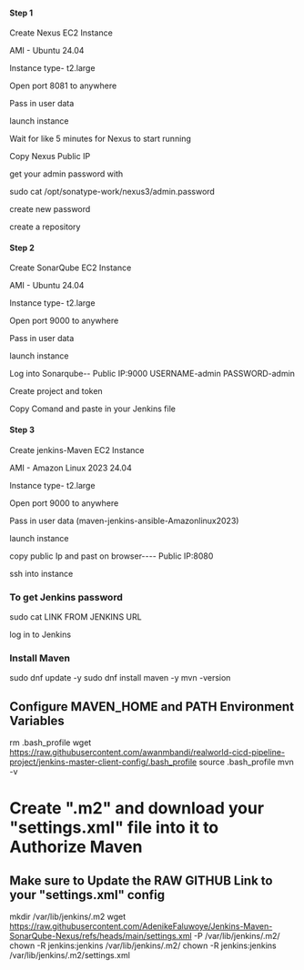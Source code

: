 #### Step 1 
Create Nexus EC2 Instance

AMI - Ubuntu 24.04

Instance type- t2.large

Open port 8081 to anywhere

Pass in user data

launch instance

Wait for like 5 minutes for Nexus to start running

Copy Nexus Public IP

get your admin password with 

sudo cat /opt/sonatype-work/nexus3/admin.password 

create new password 

create a repository 

#### Step 2
Create SonarQube EC2 Instance

AMI - Ubuntu 24.04

Instance type- t2.large

Open port 9000 to anywhere

Pass in user data

launch instance

Log into Sonarqube-- Public IP:9000
USERNAME-admin 
PASSWORD-admin

Create project and token

Copy Comand and paste in your Jenkins file

#### Step 3
Create jenkins-Maven EC2 Instance

AMI - Amazon Linux 2023 24.04

Instance type- t2.large

Open port 9000 to anywhere

Pass in user data (maven-jenkins-ansible-Amazonlinux2023)

launch instance

copy public Ip and past on browser---- Public IP:8080

ssh into instance 

### To get Jenkins password
sudo cat LINK FROM JENKINS URL 

log in to Jenkins

### Install Maven
sudo dnf update -y
sudo dnf install maven -y
mvn -version

## Configure MAVEN_HOME and PATH Environment Variables
rm .bash_profile
wget https://raw.githubusercontent.com/awanmbandi/realworld-cicd-pipeline-project/jenkins-master-client-config/.bash_profile
source .bash_profile
mvn -v

# Create ".m2" and download your "settings.xml" file into it to Authorize Maven
## Make sure to Update the RAW GITHUB Link to your "settings.xml" config
mkdir /var/lib/jenkins/.m2
wget https://raw.githubusercontent.com/AdenikeFaluwoye/Jenkins-Maven-SonarQube-Nexus/refs/heads/main/settings.xml -P /var/lib/jenkins/.m2/
chown -R jenkins:jenkins /var/lib/jenkins/.m2/
chown -R jenkins:jenkins /var/lib/jenkins/.m2/settings.xml
